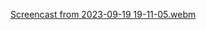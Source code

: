 
[Screencast from 2023-09-19 19-11-05.webm](https://github.com/selsebil82/task_and_employees_managment_RESTAPI/assets/134981597/589671f5-a73f-4bd0-a151-8805371ead72)
